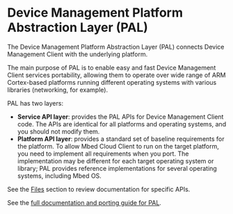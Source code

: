 Device Management Platform Abstraction Layer (PAL)
=================

The Device Management Platform Abstraction Layer (PAL) connects Device Management Client with the underlying platform.

The main purpose of PAL is to enable easy and fast Device Management Client services portability, allowing them to operate over wide range of ARM Cortex-based platforms running different operating systems with various libraries (networking, for example).

PAL has two layers:

- **Service API layer**: provides the PAL APIs for Device Management Client code. The APIs are identical for all platforms and operating systems, and you should not modify them.
- **Platform API layer**: provides a standard set of baseline requirements for the platform. To allow Mbed Cloud Client to run on the target platform, you need to implement all requirements when you port. The implementation may be different for each target operating system or library; PAL provides reference implementations for several operating systems, including Mbed OS.

See the [Files](files.html) section to review documentation for specific APIs.

See the [full documentation and porting guide for PAL](https://cloud.mbed.com/docs/current/porting/index.html).


